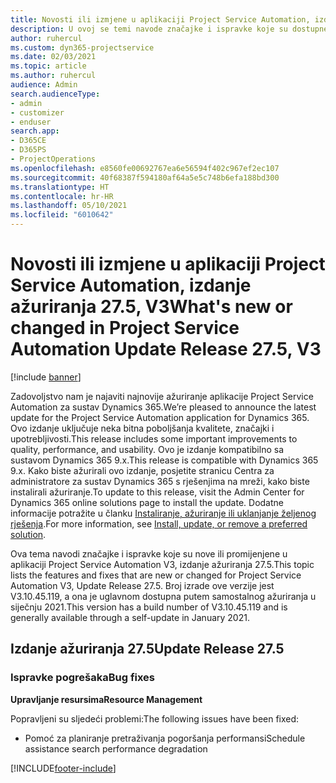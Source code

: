 ```yaml
---
title: Novosti ili izmjene u aplikaciji Project Service Automation, izdanje ažuriranja 27.5, hitni popravak, V3
description: U ovoj se temi navode značajke i ispravke koje su dostupne u izdanju ažuriranja 27.5. hitnog popravka aplikacije Project Service Automation, V3.
author: ruhercul
ms.custom: dyn365-projectservice
ms.date: 02/03/2021
ms.topic: article
ms.author: ruhercul
audience: Admin
search.audienceType:
- admin
- customizer
- enduser
search.app:
- D365CE
- D365PS
- ProjectOperations
ms.openlocfilehash: e8560fe00692767ea6e56594f402c967ef2ec107
ms.sourcegitcommit: 40f68387f594180af64a5e5c748b6efa188bd300
ms.translationtype: HT
ms.contentlocale: hr-HR
ms.lasthandoff: 05/10/2021
ms.locfileid: "6010642"
---
```

# <a name="whats-new-or-changed-in-project-service-automation-update-release-275-v3"></a><span data-ttu-id="ee996-103">Novosti ili izmjene u aplikaciji Project Service Automation, izdanje ažuriranja 27.5, V3</span><span class="sxs-lookup"><span data-stu-id="ee996-103">What's new or changed in Project Service Automation Update Release 27.5, V3</span></span>

[!include [banner](../includes/psa-now-project-operations.md)]

<span data-ttu-id="ee996-104">Zadovoljstvo nam je najaviti najnovije ažuriranje aplikacije Project Service Automation za sustav Dynamics 365.</span><span class="sxs-lookup"><span data-stu-id="ee996-104">We’re pleased to announce the latest update for the Project Service Automation application for Dynamics 365.</span></span> <span data-ttu-id="ee996-105">Ovo izdanje uključuje neka bitna poboljšanja kvalitete, značajki i upotrebljivosti.</span><span class="sxs-lookup"><span data-stu-id="ee996-105">This release includes some important improvements to quality, performance, and usability.</span></span> <span data-ttu-id="ee996-106">Ovo je izdanje kompatibilno sa sustavom Dynamics 365 9.x.</span><span class="sxs-lookup"><span data-stu-id="ee996-106">This release is compatible with Dynamics 365 9.x.</span></span> <span data-ttu-id="ee996-107">Kako biste ažurirali ovo izdanje, posjetite stranicu Centra za administratore za sustav Dynamics 365 s rješenjima na mreži, kako biste instalirali ažuriranje.</span><span class="sxs-lookup"><span data-stu-id="ee996-107">To update to this release, visit the Admin Center for Dynamics 365 online solutions page to install the update.</span></span> <span data-ttu-id="ee996-108">Dodatne informacije potražite u članku [Instaliranje, ažuriranje ili uklanjanje željenog rješenja](/power-platform/admin/install-remove-preferred-solution).</span><span class="sxs-lookup"><span data-stu-id="ee996-108">For more information, see [Install, update, or remove a preferred solution](/power-platform/admin/install-remove-preferred-solution).</span></span>

<span data-ttu-id="ee996-109">Ova tema navodi značajke i ispravke koje su nove ili promijenjene u aplikaciji Project Service Automation V3, izdanje ažuriranja 27.5.</span><span class="sxs-lookup"><span data-stu-id="ee996-109">This topic lists the features and fixes that are new or changed for Project Service Automation V3, Update Release 27.5.</span></span> <span data-ttu-id="ee996-110">Broj izrade ove verzije jest V3.10.45.119, a ona je uglavnom dostupna putem samostalnog ažuriranja u siječnju 2021.</span><span class="sxs-lookup"><span data-stu-id="ee996-110">This version has a build number of V3.10.45.119 and is generally available through a self-update in January 2021.</span></span>

## <a name="update-release-275"></a><span data-ttu-id="ee996-111">Izdanje ažuriranja 27.5</span><span class="sxs-lookup"><span data-stu-id="ee996-111">Update Release 27.5</span></span>

### <a name="bug-fixes"></a><span data-ttu-id="ee996-112">Ispravke pogrešaka</span><span class="sxs-lookup"><span data-stu-id="ee996-112">Bug fixes</span></span>


<span data-ttu-id="ee996-113">**Upravljanje resursima**</span><span class="sxs-lookup"><span data-stu-id="ee996-113">**Resource Management**</span></span>

<span data-ttu-id="ee996-114">Popravljeni su sljedeći problemi:</span><span class="sxs-lookup"><span data-stu-id="ee996-114">The following issues have been fixed:</span></span>

- <span data-ttu-id="ee996-115">Pomoć za planiranje pretraživanja pogoršanja performansi</span><span class="sxs-lookup"><span data-stu-id="ee996-115">Schedule assistance search performance degradation</span></span>


[!INCLUDE[footer-include](../includes/footer-banner.md)]